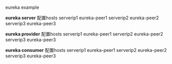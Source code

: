 eureka example

********eureka server********
配置hosts
serverip1 eureka-peer1
serverip2 eureka-peer2
serverip3 eureka-peer3

********eureka provider********
配置hosts
serverip1 eureka-peer1
serverip2 eureka-peer2
serverip3 eureka-peer3

********eureka consumer********
配置hosts
serverip1 eureka-peer1
serverip2 eureka-peer2
serverip3 eureka-peer3